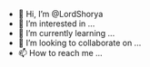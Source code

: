 - 👋 Hi, I’m @LordShorya
- 👀 I’m interested in ...
- 🌱 I’m currently learning ...
- 💞️ I’m looking to collaborate on ...
- 📫 How to reach me ...

<!---
LordShorya/LordShorya is a ✨ special ✨ repository because its `README.md` (this file) appears on your GitHub profile.
You can click the Preview link to take a look at your changes.
--->
